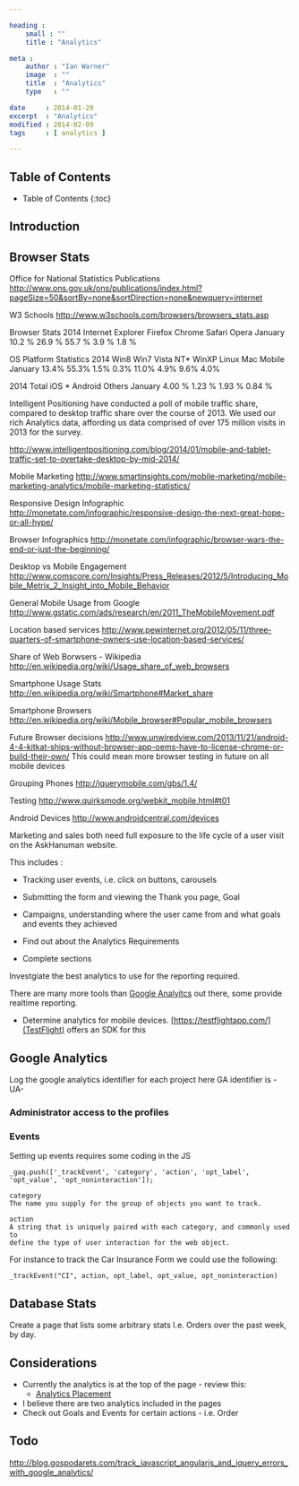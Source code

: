 ```yaml
---

heading :
    small : ""
    title : "Analytics"

meta :
    author : "Ian Warner"
    image  : ""
    title  : "Analytics"
    type   : ""

date     : 2014-01-20
excerpt  : "Analytics"
modified : 2014-02-09
tags     : [ analytics ]

---
```


## Table of Contents

* Table of Contents
{:toc}

## Introduction

## Browser Stats
Office for National Statistics Publications
http://www.ons.gov.uk/ons/publications/index.html?pageSize=50&sortBy=none&sortDirection=none&newquery=internet

W3 Schools
http://www.w3schools.com/browsers/browsers_stats.asp

Browser Stats
2014    Internet Explorer   Firefox Chrome  Safari  Opera
January 10.2 %              26.9 %  55.7 %  3.9 %   1.8 %

OS Platform Statistics
2014    Win8    Win7    Vista   NT*    WinXP   Linux   Mac   Mobile
January 13.4%   55.3%   1.5%    0.3%   11.0%   4.9%    9.6%  4.0%

2014    Total   iOS *   Android Others
January 4.00 %  1.23 %  1.93 %  0.84 %

Intelligent Positioning have conducted a poll of mobile traffic share, compared
to desktop traffic share over the course of 2013. We used our rich Analytics
data, affording us data comprised of over 175 million visits in 2013 for the survey.

http://www.intelligentpositioning.com/blog/2014/01/mobile-and-tablet-traffic-set-to-overtake-desktop-by-mid-2014/

Mobile Marketing
http://www.smartinsights.com/mobile-marketing/mobile-marketing-analytics/mobile-marketing-statistics/

Responsive Design Infographic
http://monetate.com/infographic/responsive-design-the-next-great-hope-or-all-hype/

Browser Infographics
http://monetate.com/infographic/browser-wars-the-end-or-just-the-beginning/

Desktop vs Mobile Engagement
http://www.comscore.com/Insights/Press_Releases/2012/5/Introducing_Mobile_Metrix_2_Insight_into_Mobile_Behavior

General Mobile Usage from Google
http://www.gstatic.com/ads/research/en/2011_TheMobileMovement.pdf

Location based services
http://www.pewinternet.org/2012/05/11/three-quarters-of-smartphone-owners-use-location-based-services/

Share of Web Borwsers - Wikipedia
http://en.wikipedia.org/wiki/Usage_share_of_web_browsers

Smartphone Usage Stats
http://en.wikipedia.org/wiki/Smartphone#Market_share

Smartphone Browsers
http://en.wikipedia.org/wiki/Mobile_browser#Popular_mobile_browsers

Future Browser decisions
http://www.unwiredview.com/2013/11/21/android-4-4-kitkat-ships-without-browser-app-oems-have-to-license-chrome-or-build-their-own/
This could mean more browser testing in future on all mobile devices

Grouping Phones
http://jquerymobile.com/gbs/1.4/

Testing
http://www.quirksmode.org/webkit_mobile.html#t01

Android Devices
http://www.androidcentral.com/devices

Marketing and sales both need full exposure to the life cycle of a user visit on
the AskHanuman website.

This includes :

* Tracking user events, i.e. click on buttons, carousels
* Submitting the form and viewing the Thank you page, Goal
* Campaigns, understanding where the user came from and what goals and events they achieved

* Find out about the Analytics Requirements
* Complete sections

Investgiate the best analytics to use for the reporting required.

There are many more tools than [Google Analyitcs](http://www.google.co.uk/analytics/)
out there, some provide realtime reporting.

* Determine analytics for mobile devices. [https://testflightapp.com/](TestFlight)
offers an SDK for this

## Google Analytics

Log the google analytics identifier for each project here
GA identifier is - UA-

### Administrator access to the profiles

### Events

Setting up events requires some coding in the JS

    _gaq.push(['_trackEvent', 'category', 'action', 'opt_label', 'opt_value', 'opt_noninteraction']);

    category
    The name you supply for the group of objects you want to track.

    action
    A string that is uniquely paired with each category, and commonly used to
    define the type of user interaction for the web object.

For instance to track the Car Insurance Form we could use the following:

    _trackEvent("CI", action, opt_label, opt_value, opt_noninteraction)

## Database Stats

Create a page that lists some arbitrary stats
I.e. Orders over the past week, by day.

## Considerations

* Currently the analytics is at the top of the page - review this:
    * [Analytics Placement](https://developers.google.com/analytics/devguides/collection/gajs/gaTrackingOverview)
* I believe there are two analytics included in the pages
* Check out Goals and Events for certain actions - i.e. Order

## Todo

http://blog.gospodarets.com/track_javascript_angularjs_and_jquery_errors_with_google_analytics/